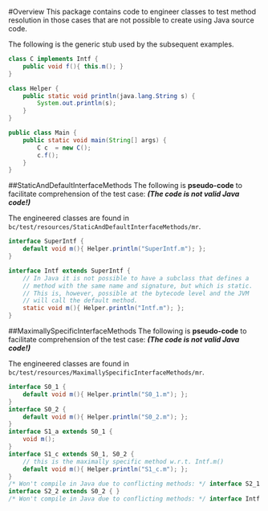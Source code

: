 #Overview
This package contains code to engineer classes to test method resolution in
those cases that are not possible to create using Java source code.

The following is the generic stub used by the subsequent examples.
```java
class C implements Intf {
    public void f(){ this.m(); }
}

class Helper {
    public static void println(java.lang.String s) {
        System.out.println(s);
    }
}

public class Main {
    public static void main(String[] args) {
        C c  = new C();
        c.f();
    }
}
```


##StaticAndDefaultInterfaceMethods
The following is **pseudo-code** to facilitate comprehension of the test case:
***(The code is not valid Java code!)*** 

The engineered classes are found in `bc/test/resources/StaticAndDefaultInterfaceMethods/mr`.

```java
interface SuperIntf {
    default void m(){ Helper.println("SuperIntf.m"); };
}

interface Intf extends SuperIntf {
    // In Java it is not possible to have a subclass that defines a 
    // method with the same name and signature, but which is static.
    // This is, however, possible at the bytecode level and the JVM
    // will call the default method.
    static void m(){ Helper.println("Intf.m"); };
}
```

##MaximallySpecificInterfaceMethods
The following is **pseudo-code** to facilitate comprehension of the test case:
***(The code is not valid Java code!)*** 

The engineered classes are found in `bc/test/resources/MaximallySpecificInterfaceMethods/mr`.

```java
interface S0_1 {
    default void m(){ Helper.println("S0_1.m"); };
}
interface S0_2 {
    default void m(){ Helper.println("S0_2.m"); };
}
interface S1_a extends S0_1 {
    void m();
}
interface S1_c extends S0_1, S0_2 {
    // this is the maximally specific method w.r.t. Intf.m()
    default void m(){ Helper.println("S1_c.m"); };
}
/* Won't compile in Java due to conflicting methods: */ interface S2_1 extends S1_a, S1_c { }
interface S2_2 extends S0_2 { }
/* Won't compile in Java due to conflicting methods: */ interface Intf extends S2_1, S2_2 { }
```
